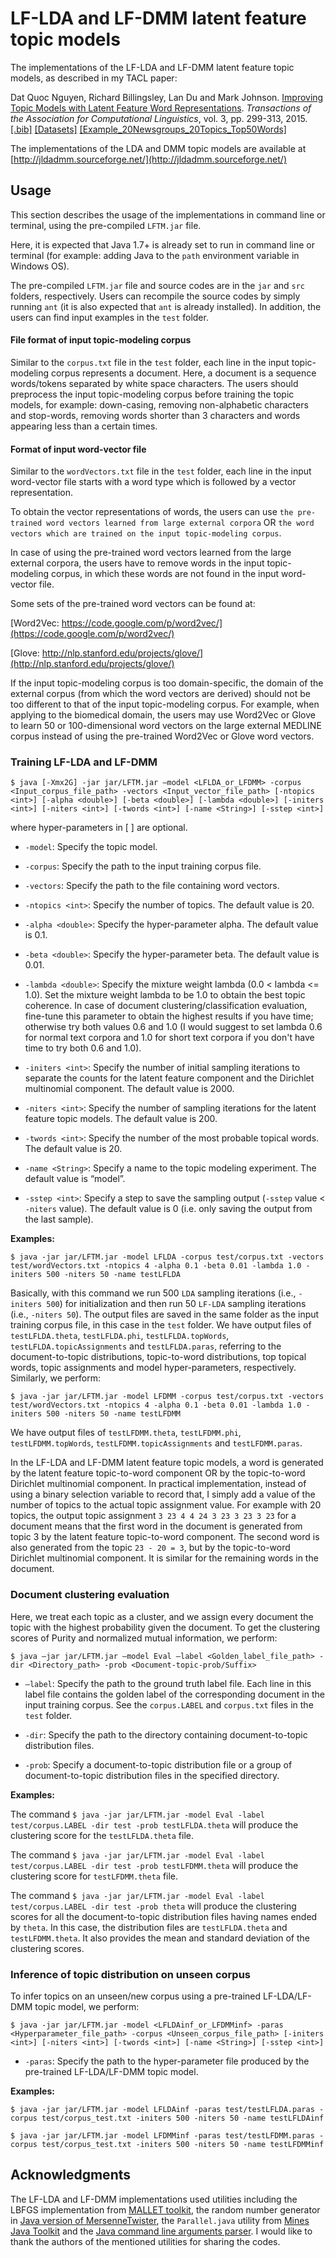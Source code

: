 # LF-LDA and LF-DMM latent feature topic models

The implementations of the LF-LDA and LF-DMM latent feature topic models, as described in my TACL paper:

Dat Quoc Nguyen, Richard Billingsley, Lan Du and Mark Johnson. [Improving Topic Models with Latent Feature Word Representations](https://tacl2013.cs.columbia.edu/ojs/index.php/tacl/article/view/582/158). <i>Transactions of the Association for Computational Linguistics</i>, vol. 3, pp. 299-313, 2015. [[.bib]](http://web.science.mq.edu.au/~dqnguyen/papers/TACL.bib) [[Datasets]](http://web.science.mq.edu.au/~dqnguyen/papers/TACL-datasets.zip) [[Example_20Newsgroups_20Topics_Top50Words]](http://web.science.mq.edu.au/~dqnguyen/papers/TACL_TopWords_N20_20Topics.zip)

The implementations  of the LDA and DMM topic models are available at  [http://jldadmm.sourceforge.net/](http://jldadmm.sourceforge.net/)

## Usage

This section describes the usage of the implementations in command line or terminal, using the pre-compiled `LFTM.jar` file. 

Here, it is expected that Java 1.7+ is already set to run in command line or terminal (for example: adding Java to the `path` environment variable  in Windows OS).

The pre-compiled `LFTM.jar` file and source codes are in the `jar` and `src` folders, respectively. Users can recompile the source codes by simply running `ant` (it is also expected that `ant` is already installed). In addition, the users can find input examples in the `test` folder.

#### File format of input topic-modeling corpus

Similar to the `corpus.txt` file in the `test` folder, each line in the input topic-modeling corpus represents a document. Here, a document is a sequence words/tokens separated by white space characters. The users should preprocess the input topic-modeling corpus before training the topic models, for example: down-casing, removing non-alphabetic characters and stop-words, removing words shorter than 3 characters and words appearing less than a certain times.  

#### Format of input word-vector file

Similar to the `wordVectors.txt` file in the `test` folder, each line in the input word-vector file starts with a word type which is followed by a vector representation.

To obtain the vector representations of words, the users can use `the pre-trained word vectors learned from large external corpora` OR `the word vectors which are trained on the input topic-modeling corpus`. 

In case of using the pre-trained word vectors learned from the large external corpora, the users have to remove words in the input topic-modeling corpus, in which these words are not found in the input word-vector file.

Some sets of the pre-trained word vectors can be found at:

[Word2Vec: https://code.google.com/p/word2vec/](https://code.google.com/p/word2vec/)

[Glove: http://nlp.stanford.edu/projects/glove/](http://nlp.stanford.edu/projects/glove/) 

If the input topic-modeling corpus is too domain-specific, the domain of the external corpus (from which the word vectors are derived) should not be too different to that of the input topic-modeling corpus. For example, when applying to the  biomedical domain, the users may use Word2Vec or Glove to learn 50 or 100-dimensional word vectors on the large external MEDLINE corpus instead of using the pre-trained Word2Vec or Glove word vectors. 


### Training LF-LDA and LF-DMM

`$ java [-Xmx2G] -jar jar/LFTM.jar –model <LFLDA_or_LFDMM> -corpus <Input_corpus_file_path> -vectors <Input_vector_file_path> [-ntopics <int>] [-alpha <double>] [-beta <double>] [-lambda <double>] [-initers <int>] [-niters <int>] [-twords <int>] [-name <String>] [-sstep <int>]`

where hyper-parameters in [ ] are optional.

* `-model`: Specify the topic model.

* `-corpus`: Specify the path to the input training corpus file.

* `-vectors`: Specify the path to the file containing word vectors.

* `-ntopics <int>`: Specify the number of topics. The default value is 20.

* `-alpha <double>`: Specify the hyper-parameter alpha. The default value is 0.1.

* `-beta <double>`: Specify the hyper-parameter beta. The default value is 0.01.

* `-lambda <double>`: Specify the mixture weight lambda (0.0 < lambda <= 1.0). Set the mixture weight lambda to be 1.0 to obtain the best topic coherence. 
In case of document clustering/classification evaluation, fine-tune this parameter to obtain the highest results if you have time; otherwise try both values 0.6 and 1.0 (I would suggest to set lambda 0.6 for normal text corpora and 1.0 for short text corpora if you don't have time to try both 0.6 and 1.0). 
 
* `-initers <int>`: Specify the number of initial sampling iterations to separate the counts for the latent feature component and the Dirichlet multinomial component. The default value is 2000.

* `-niters <int>`: Specify the number of sampling iterations for the latent feature topic models. The default value is 200. 

* `-twords <int>`: Specify the number of the most probable topical words. The default value is 20.

* `-name <String>`: Specify a name to the topic modeling experiment. The default value is “model”.

* `-sstep <int>`: Specify a step to save the sampling output (`-sstep` value < `-niters` value). The default value is 0 (i.e. only saving the output from the last sample).

<b>Examples:</b>

`$ java -jar jar/LFTM.jar -model LFLDA -corpus test/corpus.txt -vectors test/wordVectors.txt -ntopics 4 -alpha 0.1 -beta 0.01 -lambda 1.0 -initers 500 -niters 50 -name testLFLDA`

Basically, with this command we run 500 `LDA` sampling iterations (i.e., `-initers 500`) for initialization and then run 50 `LF-LDA` sampling iterations (i.e., `-niters 50`).  The output files are saved in the same folder as the input training corpus file, in this case in the `test` folder. We have output files of `testLFLDA.theta`, `testLFLDA.phi`, `testLFLDA.topWords`, `testLFLDA.topicAssignments` and `testLFLDA.paras`,  referring to the document-to-topic distributions, topic-to-word distributions, top topical words, topic assignments and model hyper-parameters, respectively. Similarly, we perform:

`$ java -jar jar/LFTM.jar -model LFDMM -corpus test/corpus.txt -vectors test/wordVectors.txt -ntopics 4 -alpha 0.1 -beta 0.01 -lambda 1.0 -initers 500 -niters 50 -name testLFDMM`

We have output files of `testLFDMM.theta`, `testLFDMM.phi`, `testLFDMM.topWords`, `testLFDMM.topicAssignments` and `testLFDMM.paras`.

In the LF-LDA and LF-DMM latent feature topic models, a word is generated by the latent feature topic-to-word component OR by the topic-to-word Dirichlet multinomial component. In practical implementation, instead of using a binary selection variable to record that, I simply add a value of the number of topics to the actual topic assignment value. For example with 20 topics, the output topic assignment `3 23 4 4 24 3 23 3 23 3 23` for a document means that the first word in the document is generated from topic 3 by the latent feature topic-to-word component. The second word is also generated from the topic `23 - 20 = 3`, but by the topic-to-word Dirichlet multinomial component. It is similar for the remaining words in the document.

### Document clustering evaluation

Here, we treat each topic as a cluster, and we assign every document the topic with the highest probability given the document. To get the  clustering scores of Purity and normalized mutual information, we perform:

`$ java –jar jar/LFTM.jar –model Eval –label <Golden_label_file_path> -dir <Directory_path> -prob <Document-topic-prob/Suffix>`

* `–label`: Specify the path to the ground truth label file. Each line in this label file contains the golden label of the corresponding document in the input training corpus. See the `corpus.LABEL` and `corpus.txt` files in the `test` folder.

* `-dir`: Specify the path to the directory containing document-to-topic distribution files.

* `-prob`: Specify a document-to-topic distribution file or a group of document-to-topic distribution files in the specified directory.

<b>Examples:</b>

The command `$ java -jar jar/LFTM.jar -model Eval -label test/corpus.LABEL -dir test -prob testLFLDA.theta` will produce the clustering score for the `testLFLDA.theta` file.

The command `$ java -jar jar/LFTM.jar -model Eval -label test/corpus.LABEL -dir test -prob testLFDMM.theta` will produce the clustering score for  `testLFDMM.theta` file.

The command `$ java -jar jar/LFTM.jar -model Eval -label test/corpus.LABEL -dir test -prob theta` will produce the clustering scores for all the document-to-topic distribution files having names ended by `theta`. In this case, the distribution files are `testLFLDA.theta` and `testLFDMM.theta`. It also provides the mean and standard deviation of the clustering scores.

### Inference of topic distribution on unseen corpus

To infer topics on an unseen/new corpus using a pre-trained LF-LDA/LF-DMM topic model, we perform:

`$ java -jar jar/LFTM.jar -model <LFLDAinf_or_LFDMMinf> -paras <Hyperparameter_file_path> -corpus <Unseen_corpus_file_path> [-initers <int>] [-niters <int>] [-twords <int>] [-name <String>] [-sstep <int>]`

* `-paras`: Specify the path to the hyper-parameter file produced by the pre-trained LF-LDA/LF-DMM topic model.

<b>Examples:</b>

`$ java -jar jar/LFTM.jar -model LFLDAinf -paras test/testLFLDA.paras -corpus test/corpus_test.txt -initers 500 -niters 50 -name testLFLDAinf`

`$ java -jar jar/LFTM.jar -model LFDMMinf -paras test/testLFDMM.paras -corpus test/corpus_test.txt -initers 500 -niters 50 -name testLFDMMinf`

## Acknowledgments

The LF-LDA and LF-DMM implementations used utilities including the LBFGS implementation from [MALLET toolkit](http://mallet.cs.umass.edu/), the random number generator in [Java version of MersenneTwister](http://cs.gmu.edu/~sean/research/), the `Parallel.java` utility from [Mines Java Toolkit](http://dhale.github.io/jtk/api/edu/mines/jtk/util/Parallel.html) and the [Java command line arguments parser](http://args4j.kohsuke.org/sample.html).  I would like to thank the authors of the mentioned utilities for sharing the codes.
